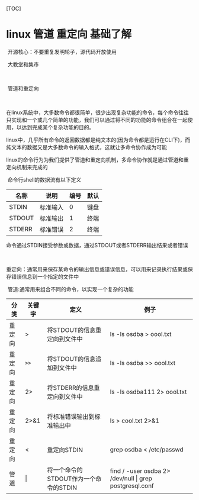 [TOC]

# linux 管道 重定向 基础了解

​	开源核心：不要重复发明轮子，源代码开放使用

​	大教堂和集市

​	

​	管道和重定向

​	

​	在linux系统中，大多数命令都很简单，很少出现复杂功能的命令，每个命令往往只实现和一个或几个简单的功能，我们可以通过将不同的功能的命令组合在一起使用，以达到完成某个复杂功能的目的。

​	linux中，几乎所有命令的返回数据都是纯文本的(因为命令都是运行在CLI下)，而纯文本的数据又是大多数命令的输入格式，这就让多命令协作成为可能

​	linux的命令行为为我们提供了管道和重定向机制，多命令协作就是通过管道和重定向机制来完成的



​	命令行shell的数据流有以下定义

| 名称   | 说明     | 编号 | 默认 |
| ------ | -------- | ---- | ---- |
| STDIN  | 标准输入 | 0    | 键盘 |
| STDOUT | 标准输出 | 1    | 终端 |
| STDERR | 标准错误 | 2    | 终端 |

​	命令通过STDIN接受参数或数据，通过STDOUT或者STDERR输出结果或者错误

​	

​	重定向：通常用来保存某命令的输出信息或错误信息，可以用来记录执行结果或保存错误信息到一个指定的文件中

​	管道:通常用来组合不同的命令，以实现一个复杂的功能



| 分类   | 关键字 | 定义                                  | 例子                                                    |
| ------ | ------ | ------------------------------------- | ------------------------------------------------------- |
| 重定向 | >      | 将STDOUT的信息重定向到文件中          | ls -ls osdba > oool.txt                                 |
| 重定向 | `>>`   | 将STDOUT的信息追加到文件中            | ls -ls osdba >> oool.txt                                |
| 重定向 | 2>     | 将STDERR的信息重定向到文件中          | ls -ls osdba111 2> oool.txt                             |
| 重定向 | 2>&1   | 将标准错误输出到标准输出中            | ls > cool.txt 2>&1                                      |
| 重定向 | <      | 重定向STDIN                           | grep osdba < /etc/passwd                                |
| 管道   | \|     | 将一个命令的STDOUT作为一个命令的STDIN | find / -user osdba 2> /dev/null \| grep postgresql.conf |